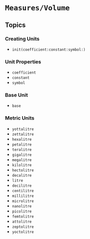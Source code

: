 # ``Measures/Volume``

## Topics

### Creating Units

- ``init(coefficient:constant:symbol:)``

### Unit Properties

- ``coefficient``
- ``constant``
- ``symbol``

### Base Unit

- ``base``

### Metric Units

- ``yottalitre``
- ``zettalitre``
- ``hexalitre``
- ``petalitre``
- ``teralitre``
- ``gigalitre``
- ``megalitre``
- ``kilolitre``
- ``hectolitre``
- ``decalitre``
- ``litre``
- ``decilitre``
- ``centilitre``
- ``millilitre``
- ``microlitre``
- ``nanolitre``
- ``picolitre``
- ``femtolitre``
- ``attolitre``
- ``zeptolitre``
- ``yoctolitre``
